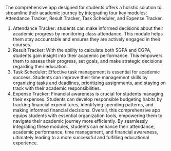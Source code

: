 The comprehensive app designed for students offers a holistic solution to streamline their academic journey by integrating four key modules: Attendance Tracker, Result Tracker, Task Scheduler, and Expense Tracker.
1. Attendance Tracker: students can make informed decisions about their academic progress by monitoring class attendance. This module helps them stay accountable and ensures they are actively engaged in their courses.
2. Result Tracker: With the ability to calculate both SGPA and CGPA, students gain insight into their academic performance. This empowers them to assess their progress, set goals, and make strategic decisions regarding their education.
3. Task Scheduler: Effective task management is essential for academic success. Students can improve their time management skills by organizing tasks and deadlines, prioritizing assignments, and staying on track with their academic responsibilities.
4. Expense Tracker: Financial awareness is crucial for students managing their expenses. Students can develop responsible budgeting habits by tracking financial expenditures, identifying spending patterns, and making informed financial decisions.
Overall, this comprehensive app equips students with essential organization tools, empowering them to navigate their academic journey more efficiently. By seamlessly integrating these modules, students can enhance their attendance, academic performance, time management, and financial awareness, ultimately leading to a more successful and fulfilling educational experience.
